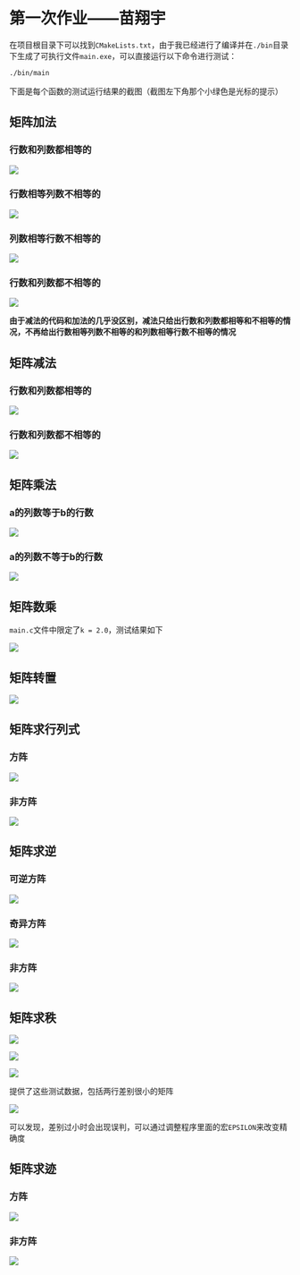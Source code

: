 # 第一次作业——苗翔宇

在项目根目录下可以找到`CMakeLists.txt`，由于我已经进行了编译并在`./bin`目录下生成了可执行文件`main.exe`，可以直接运行以下命令进行测试：

```bash
./bin/main
```

下面是每个函数的测试运行结果的截图（截图左下角那个小绿色是光标的提示）

## 矩阵加法

### 行数和列数都相等的

![](https://photos-1355819942.cos.ap-shanghai.myqcloud.com/undefined%E6%88%90%E5%8A%9F%E5%8A%A0%E6%B3%95.png)

### 行数相等列数不相等的

![](https://photos-1355819942.cos.ap-shanghai.myqcloud.com/undefined%E5%8A%A0%E6%B3%95%E8%A1%8C%E7%AD%89%E5%88%97%E4%B8%8D%E7%AD%89.png)

### 列数相等行数不相等的

![](https://photos-1355819942.cos.ap-shanghai.myqcloud.com/undefined%E5%8A%A0%E6%B3%95%E5%88%97%E7%AD%89%E8%A1%8C%E4%B8%8D%E7%AD%89.png)

### 行数和列数都不相等的

![](https://photos-1355819942.cos.ap-shanghai.myqcloud.com/undefined%E5%A4%B1%E8%B4%A5%E5%8A%A0%E6%B3%95.png)

**由于减法的代码和加法的几乎没区别，减法只给出行数和列数都相等和不相等的情况，不再给出行数相等列数不相等的和列数相等行数不相等的情况**

## 矩阵减法

### 行数和列数都相等的

![](https://photos-1355819942.cos.ap-shanghai.myqcloud.com/undefined%E6%88%90%E5%8A%9F%E5%87%8F%E6%B3%95.png)

### 行数和列数都不相等的

![](https://photos-1355819942.cos.ap-shanghai.myqcloud.com/undefined%E5%A4%B1%E8%B4%A5%E5%87%8F%E6%B3%95.png)

## 矩阵乘法

### a的列数等于b的行数

![](https://photos-1355819942.cos.ap-shanghai.myqcloud.com/undefined%E6%88%90%E5%8A%9F%E4%B9%98%E6%B3%95.png)

### a的列数不等于b的行数

![](https://photos-1355819942.cos.ap-shanghai.myqcloud.com/undefined%E5%A4%B1%E8%B4%A5%E4%B9%98%E6%B3%95.png)

## 矩阵数乘

`main.c`文件中限定了`k = 2.0`，测试结果如下

![](https://photos-1355819942.cos.ap-shanghai.myqcloud.com/undefined%E6%88%90%E5%8A%9F%E6%95%B0%E4%B9%98%EF%BC%882%E5%80%8D%EF%BC%89.png)

## 矩阵转置

![](https://photos-1355819942.cos.ap-shanghai.myqcloud.com/undefined%E8%BD%AC%E7%BD%AE.png)

## 矩阵求行列式

### 方阵

![](https://photos-1355819942.cos.ap-shanghai.myqcloud.com/undefined%E6%88%90%E5%8A%9F%E8%A1%8C%E5%88%97%E5%BC%8F.png)

### 非方阵

![](https://photos-1355819942.cos.ap-shanghai.myqcloud.com/undefined%E5%A4%B1%E8%B4%A5%E8%A1%8C%E5%88%97%E5%BC%8F.png)

## 矩阵求逆

### 可逆方阵

![](https://photos-1355819942.cos.ap-shanghai.myqcloud.com/undefined%E6%88%90%E5%8A%9F%E6%B1%82%E9%80%86.png)

### 奇异方阵

![](https://photos-1355819942.cos.ap-shanghai.myqcloud.com/undefined%E6%B1%82%E9%80%86%E5%A4%B1%E8%B4%A5%EF%BC%88%E5%A5%87%E5%BC%82%E9%98%B5%EF%BC%89.png)

### 非方阵

![](https://photos-1355819942.cos.ap-shanghai.myqcloud.com/undefined%E6%B1%82%E9%80%86%E5%A4%B1%E8%B4%A5%EF%BC%88%E9%9D%9E%E6%96%B9%E9%98%B5%EF%BC%89.png)

## 矩阵求秩

![](https://photos-1355819942.cos.ap-shanghai.myqcloud.com/undefined%E7%A7%A93.png)

![](https://photos-1355819942.cos.ap-shanghai.myqcloud.com/undefined%E5%B0%8F%E9%87%8F.png)

![](https://photos-1355819942.cos.ap-shanghai.myqcloud.com/undefined%E5%B0%8F%E9%87%8F2.png)

提供了这些测试数据，包括两行差别很小的矩阵

![](https://photos-1355819942.cos.ap-shanghai.myqcloud.com/undefined%E5%B0%8F%E9%87%8F3.png)

可以发现，差别过小时会出现误判，可以通过调整程序里面的宏`EPSILON`来改变精确度

## 矩阵求迹

### 方阵

![](https://photos-1355819942.cos.ap-shanghai.myqcloud.com/undefined%E8%BF%B9.png)

### 非方阵

![](https://photos-1355819942.cos.ap-shanghai.myqcloud.com/undefined%E5%A4%B1%E8%B4%A5%E8%BF%B9.png)

